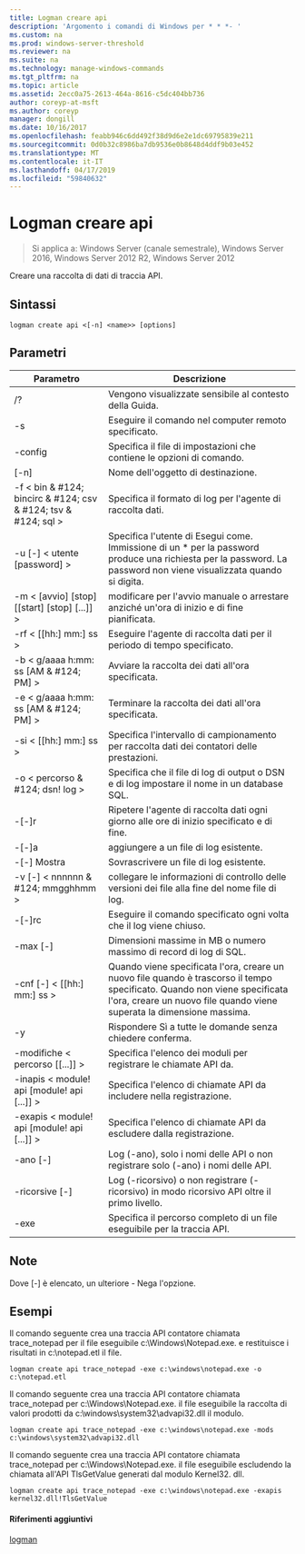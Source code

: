 ```yaml
---
title: Logman creare api
description: 'Argomento i comandi di Windows per * * *- '
ms.custom: na
ms.prod: windows-server-threshold
ms.reviewer: na
ms.suite: na
ms.technology: manage-windows-commands
ms.tgt_pltfrm: na
ms.topic: article
ms.assetid: 2ecc0a75-2613-464a-8616-c5dc404bb736
author: coreyp-at-msft
ms.author: coreyp
manager: dongill
ms.date: 10/16/2017
ms.openlocfilehash: feabb946c6dd492f38d9d6e2e1dc69795839e211
ms.sourcegitcommit: 0d0b32c8986ba7db9536e0b8648d4ddf9b03e452
ms.translationtype: MT
ms.contentlocale: it-IT
ms.lasthandoff: 04/17/2019
ms.locfileid: "59840632"
---
```

# <a name="logman-create-api"></a>Logman creare api

>Si applica a: Windows Server (canale semestrale), Windows Server 2016, Windows Server 2012 R2, Windows Server 2012

Creare una raccolta di dati di traccia API.  
  
## <a name="syntax"></a>Sintassi  
```  
logman create api <[-n] <name>> [options]  
```  
## <a name="parameters"></a>Parametri  
|Parametro|Descrizione|  
|-------|--------|  
|/?|Vengono visualizzate sensibile al contesto della Guida.|  
|-s <computer name>|Eseguire il comando nel computer remoto specificato.|  
|-config <value>|Specifica il file di impostazioni che contiene le opzioni di comando.|  
|[-n] <name>|Nome dell'oggetto di destinazione.|  
|-f < bin & #124; bincirc & #124; csv & #124; tsv & #124; sql >|Specifica il formato di log per l'agente di raccolta dati.|  
|-u [-] < utente [password] >|Specifica l'utente di Esegui come. Immissione di un * per la password produce una richiesta per la password. La password non viene visualizzata quando si digita.|  
|-m < [avvio] [stop] [[start] [stop] [...]] >|modificare per l'avvio manuale o arrestare anziché un'ora di inizio e di fine pianificata.|  
|-rf < [[hh:] mm:] ss >|Eseguire l'agente di raccolta dati per il periodo di tempo specificato.|  
|-b < g/aaaa h:mm: ss [AM & #124; PM] >|Avviare la raccolta dei dati all'ora specificata.|  
|-e < g/aaaa h:mm: ss [AM & #124; PM] >|Terminare la raccolta dei dati all'ora specificata.|  
|-si < [[hh:] mm:] ss >|Specifica l'intervallo di campionamento per raccolta dati dei contatori delle prestazioni.|  
|-o < percorso & #124; dsn! log >|Specifica che il file di log di output o DSN e di log impostare il nome in un database SQL.|  
|-[-]r|Ripetere l'agente di raccolta dati ogni giorno alle ore di inizio specificato e di fine.|  
|-[-]a|aggiungere a un file di log esistente.|  
|-[-] Mostra|Sovrascrivere un file di log esistente.|  
|-v [-] < nnnnnn & #124; mmgghhmm >|collegare le informazioni di controllo delle versioni dei file alla fine del nome file di log.|  
|-[-]rc <task>|Eseguire il comando specificato ogni volta che il log viene chiuso.|  
|-max [-] <value>|Dimensioni massime in MB o numero massimo di record di log di SQL.|  
|-cnf [-] < [[hh:] mm:] ss >|Quando viene specificata l'ora, creare un nuovo file quando è trascorso il tempo specificato. Quando non viene specificata l'ora, creare un nuovo file quando viene superata la dimensione massima.|  
|-y|Rispondere Sì a tutte le domande senza chiedere conferma.|  
|-modifiche < percorso [[...]] >|Specifica l'elenco dei moduli per registrare le chiamate API da.|  
|-inapis < module! api [module! api [...]] >|Specifica l'elenco di chiamate API da includere nella registrazione.|  
|-exapis < module! api [module! api [...]] >|Specifica l'elenco di chiamate API da escludere dalla registrazione.|  
|-ano [-]|Log (-ano), solo i nomi delle API o non registrare solo (-ano) i nomi delle API.|  
|-ricorsive [-]|Log (-ricorsivo) o non registrare (-ricorsivo) in modo ricorsivo API oltre il primo livello.|  
|-exe <value>|Specifica il percorso completo di un file eseguibile per la traccia API.|  
## <a name="remarks"></a>Note  
Dove [-] è elencato, un ulteriore - Nega l'opzione.  
## <a name="BKMK_examples"></a>Esempi  
Il comando seguente crea una traccia API contatore chiamata trace_notepad per il file eseguibile c:\Windows\Notepad.exe. e restituisce i risultati in c:\notepad.etl il file.  
```  
logman create api trace_notepad -exe c:\windows\notepad.exe -o c:\notepad.etl  
```  
Il comando seguente crea una traccia API contatore chiamata trace_notepad per c:\Windows\Notepad.exe. il file eseguibile la raccolta di valori prodotti da c:\windows\system32\advapi32.dll il modulo.  
```  
logman create api trace_notepad -exe c:\windows\notepad.exe -mods c:\windows\system32\advapi32.dll  
```  
Il comando seguente crea una traccia API contatore chiamata trace_notepad per c:\Windows\Notepad.exe. il file eseguibile escludendo la chiamata all'API TlsGetValue generati dal modulo Kernel32. dll.  
```  
logman create api trace_notepad -exe c:\windows\notepad.exe -exapis kernel32.dll!TlsGetValue  
```  
#### <a name="additional-references"></a>Riferimenti aggiuntivi  
[logman](logman.md)  

